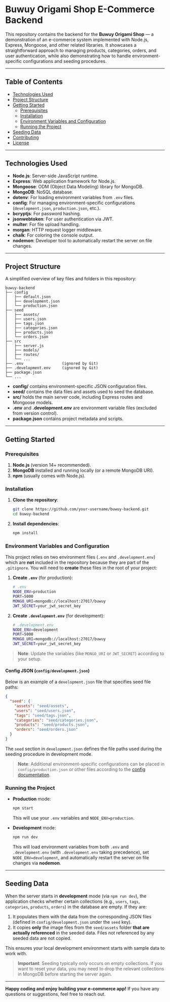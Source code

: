 # Buwuy Origami Shop E-Commerce Backend

This repository contains the backend for the **Buwuy Origami Shop** — a demonstration of an e-commerce system implemented with Node.js, Express, Mongoose, and other related libraries. It showcases a straightforward approach to managing products, categories, orders, and user authentication, while also demonstrating how to handle environment-specific configurations and seeding procedures.

---

## Table of Contents

- [Technologies Used](#technologies-used)
- [Project Structure](#project-structure)
- [Getting Started](#getting-started)
  - [Prerequisites](#prerequisites)
  - [Installation](#installation)
  - [Environment Variables and Configuration](#environment-variables-and-configuration)
  - [Running the Project](#running-the-project)
- [Seeding Data](#seeding-data)
- [Contributing](#contributing)
- [License](#license)

---

## Technologies Used

- **Node.js**: Server-side JavaScript runtime.
- **Express**: Web application framework for Node.js.
- **Mongoose**: ODM (Object Data Modeling) library for MongoDB.
- **MongoDB**: NoSQL database.
- **dotenv**: For loading environment variables from `.env` files.
- **config**: For managing environment-specific configurations (`development.json`, `production.json`, etc.).
- **bcryptjs**: For password hashing.
- **jsonwebtoken**: For user authentication via JWT.
- **multer**: For file upload handling.
- **morgan**: HTTP request logger middleware.
- **chalk**: For coloring the console output.
- **nodemon**: Developer tool to automatically restart the server on file changes.

---

## Project Structure

A simplified overview of key files and folders in this repository:

```
buwuy-backend
├── config
│   ├── default.json
│   ├── development.json
│   └── production.json
├── seed
│   ├── assets/
│   ├── users.json
│   ├── tags.json
│   ├── categories.json
│   ├── products.json
│   └── orders.json
├── src
│   ├── server.js
│   ├── models/
│   ├── routes/
│   └── ...
├── .env                 (ignored by Git)
├── .development.env     (ignored by Git)
├── package.json
└── ...
```

- **config/** contains environment-specific JSON configuration files.
- **seed/** contains the data files and assets used to seed the database.
- **src/** holds the main server code, including Express routes and Mongoose models.
- **.env** and **.development.env** are environment variable files (excluded from version control).
- **package.json** contains project metadata and scripts.

---

## Getting Started

### Prerequisites

1. **Node.js** (version 14+ recommended).
2. **MongoDB** installed and running locally (or a remote MongoDB URI).
3. **npm** (usually comes with Node.js).

### Installation

1. **Clone the repository**:

   ```bash
   git clone https://github.com/your-username/buwuy-backend.git
   cd buwuy-backend
   ```

2. **Install dependencies**:

   ```bash
   npm install
   ```

### Environment Variables and Configuration

This project relies on two environment files (`.env` and `.development.env`) which are **not** included in the repository because they are part of the `.gitignore`. You will need to **create** these files in the root of your project:

1. **Create `.env`** (for production):

   ```bash
   # .env
   NODE_ENV=production
   PORT=5000
   MONGO_URI=mongodb://localhost:27017/buwuy
   JWT_SECRET=your_jwt_secret_key
   ```

2. **Create `.development.env`** (for development):

   ```bash
   # .development.env
   NODE_ENV=development
   PORT=5000
   MONGO_URI=mongodb://localhost:27017/buwuy
   JWT_SECRET=your_jwt_secret_key
   ```

> **Note**: Update the variables (like `MONGO_URI` or `JWT_SECRET`) according to your setup. 

#### Config JSON (`config/development.json`)

Below is an example of a `development.json` file that specifies seed file paths:

```json
{
  "seed": {
    "assets": "seed/assets",
    "users": "seed/users.json",
    "tags": "seed/tags.json",
    "categories": "seed/categories.json",
    "products": "seed/products.json",
    "orders": "seed/orders.json"
  }
}
```

The `seed` section in `development.json` defines the file paths used during the seeding procedure in development mode. 

> **Note**: Additional environment-specific configurations can be placed in `config/production.json` or other files according to the [config documentation](https://www.npmjs.com/package/config).

### Running the Project

- **Production** mode:

  ```bash
  npm start
  ```

  This will use your `.env` variables and `NODE_ENV=production`.

- **Development** mode:

  ```bash
  npm run dev
  ```

  This will load environment variables from both `.env` and `.development.env` (with `.development.env` taking precedence), set `NODE_ENV=development`, and automatically restart the server on file changes via **nodemon**.

---

## Seeding Data

When the server starts in **development** mode (via `npm run dev`), the application checks whether certain collections (e.g., `users`, `tags`, `categories`, `products`, `orders`) in the database are empty. If they are:

1. It populates them with the data from the corresponding JSON files (defined in `config/development.json` under the `seed` key).  
2. It copies **only** the image files from the `seed/assets` folder **that are actually referenced** in the seeded data. Files not referenced by any seeded data are not copied.

This ensures your local development environment starts with sample data to work with.

> **Important**: Seeding typically only occurs on empty collections. If you want to reset your data, you may need to drop the relevant collections in MongoDB before starting the server again.

---

**Happy coding and enjoy building your e-commerce app!** If you have any questions or suggestions, feel free to reach out.